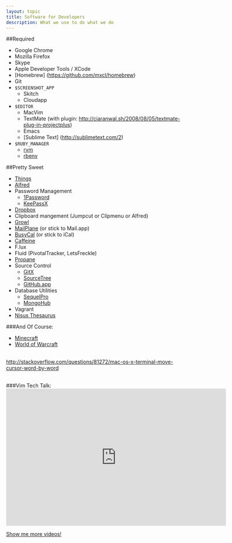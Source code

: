 ```yaml
---
layout: topic
title: Software for Developers
description: What we use to do what we do
---
```


##Required

* Google Chrome
* Mozilla Firefox
* Skype
* Apple Developer Tools / XCode
* [Homebrew] (https://github.com/mxcl/homebrew)
* Git
* `$SCREENSHOT_APP`
  * Skitch
  * Cloudapp
* `$EDITOR` 
  * MacVim
  * TextMate (with plugin: http://ciaranwal.sh/2008/08/05/textmate-plug-in-projectplus)
  * Emacs
  * [Sublime Text] (http://sublimetext.com/2)
* `$RUBY_MANAGER`
  * [rvm](https://rvm.beginrescueend.com/rvm/install/)
  * [rbenv](https://github.com/sstephenson/rbenv)

##Pretty Sweet

* [Things](http://culturedcode.com/things/)
* [Alfred](http://www.alfredapp.com/)
* Password Management
  * [1Password](https://agilebits.com/onepassword)
  * [KeePassX](http://www.keepassx.org/)
* [Dropbox](http://www.dropbox.com/)
* Clipboard mangement (Jumpcut or Clipmenu or Alfred)
* [Growl](http://growl.info/)
* [MailPlane](http://mailplaneapp.com/new_index) (or stick to Mail.app)
* [BusyCal](http://www.busymac.com/) (or stick to iCal)
* [Caffeine](http://lightheadsw.com/caffeine/)
* F.lux
* Fluid (PivotalTracker, LetsFreckle)
* [Propane](http://propaneapp.com/)
* Source Control
  * [GitX](http://gitx.laullon.com/)
  * [SourceTree](http://www.sourcetreeapp.com/)
  * [GitHub.app](http://mac.github.com/)
* Database Utilities
  * [SequelPro](http://www.sequelpro.com/)
  * [MongoHub](http://mongohub.todayclose.com/)
* Vagrant
* [Nisus Thesaurus](http://itunes.apple.com/us/app/nisus-thesaurus/id471448642?mt=12)

###And Of Course:
* [Minecraft](http://www.minecraft.net/)
* [World of Warcraft](http://us.battle.net/wow/en/)

&#x20;<br/><a href="http://stackoverflow.com/questions/81272/mac-os-x-terminal-move-cursor-word-by-word">http://stackoverflow.com/questions/81272/mac-os-x-terminal-move-cursor-word-by-word</a><br/><br/>

###Vim Tech Talk:
&#x20;<iframe src="http://player.vimeo.com/video/33166409?title=0&amp;byline=0&amp;portrait=0&amp;color=e61515" width="600" height="375" frameborder="0">&nbsp;</iframe>

[Show me more videos!](http://vimeo.com/highgroove/videos)
